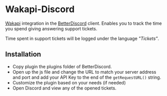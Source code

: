 # Wakapi-Discord
[Wakapi](https://github.com/muety/wakapi) integration in the [BetterDiscord](https://github.com/rauenzi/BetterDiscordApp) client. Enables you to track the time you spend giving answering support tickets.

Time spent in support tickets will be logged under the language _"Tickets"_.

## Installation

- Copy plugin the plugins folder of BetterDiscord.
- Open up the js file and change the URL to match your server address and port and add your API Key to the end of the `getRequestURL()` string.
- Customize the plugin based on your needs (if needed)
- Open Discord and view any of the opened tickets.
